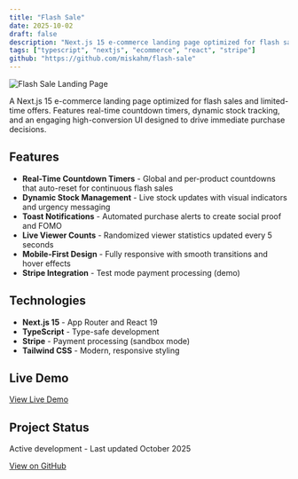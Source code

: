 ```yaml
---
title: "Flash Sale"
date: 2025-10-02
draft: false
description: "Next.js 15 e-commerce landing page optimized for flash sales with real-time countdown and dynamic stock tracking"
tags: ["typescript", "nextjs", "ecommerce", "react", "stripe"]
github: "https://github.com/miskahm/flash-sale"
---
```


![Flash Sale Landing Page](/images/projects/flash-sale/screenshot.png)

A Next.js 15 e-commerce landing page optimized for flash sales and limited-time offers. Features real-time countdown timers, dynamic stock tracking, and an engaging high-conversion UI designed to drive immediate purchase decisions.

## Features

- **Real-Time Countdown Timers** - Global and per-product countdowns that auto-reset for continuous flash sales
- **Dynamic Stock Management** - Live stock updates with visual indicators and urgency messaging
- **Toast Notifications** - Automated purchase alerts to create social proof and FOMO
- **Live Viewer Counts** - Randomized viewer statistics updated every 5 seconds
- **Mobile-First Design** - Fully responsive with smooth transitions and hover effects
- **Stripe Integration** - Test mode payment processing (demo)

## Technologies

- **Next.js 15** - App Router and React 19
- **TypeScript** - Type-safe development
- **Stripe** - Payment processing (sandbox mode)
- **Tailwind CSS** - Modern, responsive styling

## Live Demo

[View Live Demo](https://flash-sale-beige.vercel.app/)

## Project Status

Active development - Last updated October 2025

[View on GitHub](https://github.com/miskahm/flash-sale)
